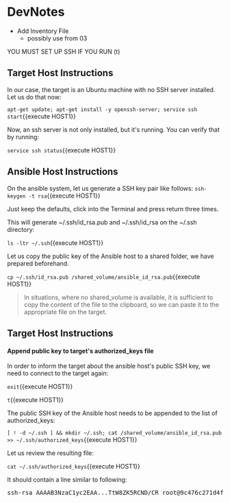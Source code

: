 # DevNotes

- Add Inventory File
  - possibly use from 03

YOU MUST SET UP SSH IF YOU RUN (t)
## Target Host Instructions
In our case, the target is an Ubuntu machine with no SSH server installed. Let us do that now:

`apt-get update; apt-get install -y openssh-server; service ssh start`{{execute HOST1}}

Now, an ssh server is not only installed, but it's running. You can verify that by running:

`service ssh status`{{execute HOST1}}


## Ansible Host Instructions
On the ansible system, let us generate a SSH key pair like follows:
`ssh-keygen -t rsa`{{execute HOST1}}

Just keep the defaults, click into the Terminal and press return three times.

This will generate ~/.ssh/id_rsa.pub and ~/.ssh/id_rsa on the ~/.ssh directory:

`ls -ltr ~/.ssh`{{execute HOST1}}

Let us copy the public key of the Ansible host to a shared folder, we have prepared beforehand.

`cp ~/.ssh/id_rsa.pub /shared_volume/ansible_id_rsa.pub`{{execute HOST1}}

> In situations, where no shared_volume is available, it is sufficient to copy the content of the file to the clipboard, so we can paste it to the appropriate file on the target.

## Target Host Instructions
#### Append public key to target's authorized_keys file

In order to inform the target about the ansible host's public SSH key, we need to connect to the target again:

`exit`{{execute HOST1}}


`t`{{execute HOST1}}

The public SSH key of the Ansible host needs to be appended to the list of authorized_keys:

`[ ! -d ~/.ssh ] && mkdir ~/.ssh; cat /shared_volume/ansible_id_rsa.pub >> ~/.ssh/authorized_keys`{{execute HOST1}}

Let us review the resulting file:

`cat ~/.ssh/authorized_keys`{{execute HOST1}}

It should contain a line similar to following:

<pre>
ssh-rsa AAAAB3NzaC1yc2EAA...TtW8ZK5RCND/CR root@9c476c271d4f
</pre>

